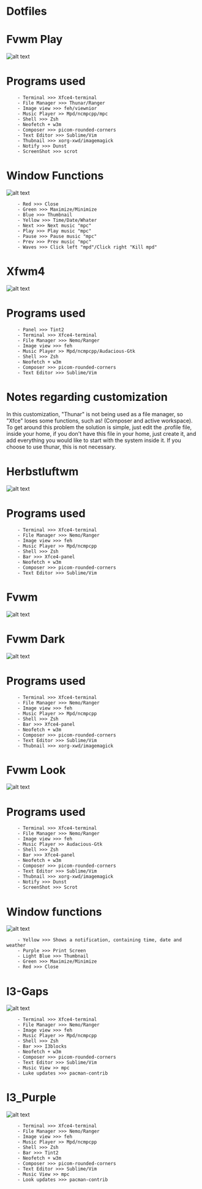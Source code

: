 # Dotfiles

# Fvwm Play

![alt text](https://github.com/Diego-ACG/Dotfiles/blob/master/Fvwm-Play/examples/example.png)

# Programs used

		- Terminal >>> Xfce4-terminal
		- File Manager >>> Thunar/Ranger
		- Image view >>> feh/viewnior
		- Music Player >> Mpd/ncmpcpp/mpc
		- Shell >>> Zsh
		- Neofetch + w3m
		- Composer >>> picom-rounded-corners
		- Text Editor >>> Sublime/Vim
		- Thubnail >>> xorg-xwd/imagemagick
		- Notify >>> Dunst
		- ScreenShot >>> scrot

# Window Functions

![alt text](https://github.com/Diego-ACG/Dotfiles/blob/master/Fvwm-Play/examples/functions.png)

		- Red >>> Close
		- Green >>> Maximize/Minimize
		- Blue >>> Thumbnail
		- Yellow >>> Time/Date/Whater
		- Next >>> Next music "mpc"
		- Play >>> Play music "mpc"
		- Pause >>> Pause music "mpc"
		- Prev >>> Prev music "mpc"
		- Waves >>> Click left "mpd"/Click right "Kill mpd"

# Xfwm4

![alt text](https://github.com/Diego-ACG/Dotfiles/blob/master/Xfwm4/example/example.png)

# Programs used

		- Panel >>> Tint2
		- Terminal >>> Xfce4-terminal
		- File Manager >>> Nemo/Ranger
		- Image view >>> feh
		- Music Player >> Mpd/ncmpcpp/Audacious-Gtk
		- Shell >>> Zsh
		- Neofetch + w3m
		- Composer >>> picom-rounded-corners
		- Text Editor >>> Sublime/Vim

# Notes regarding customization

In this customization, "Thunar" is not being used as a file manager, so "Xfce" loses some functions, such as! (Composer and active workspace). To get around this problem the solution is simple, just edit the .profile file, inside your home, if you don't have this file in your home, just create it, and add everything you would like to start with the system inside it. If you choose to use thunar, this is not necessary.


# Herbstluftwm

![alt text](https://github.com/Diego-ACG/Dotfiles/blob/master/Herbstluftwm/examples/example.png)

# Programs used

		- Terminal >>> Xfce4-terminal
		- File Manager >>> Nemo/Ranger
		- Image view >>> feh
		- Music Player >> Mpd/ncmpcpp
		- Shell >>> Zsh
		- Bar >>> Xfce4-panel
		- Neofetch + w3m
		- Composer >>> picom-rounded-corners
		- Text Editor >>> Sublime/Vim

# Fvwm

![alt text](https://github.com/Diego-ACG/Dotfiles/blob/master/Fvwm/example/example.png)

# Fvwm Dark

![alt text](https://github.com/Diego-ACG/Dotfiles/blob/master/Fvwm/example/example2.png)

# Programs used

		- Terminal >>> Xfce4-terminal
		- File Manager >>> Nemo/Ranger
		- Image view >>> feh
		- Music Player >> Mpd/ncmpcpp
		- Shell >>> Zsh
		- Bar >>> Xfce4-panel
		- Neofetch + w3m
		- Composer >>> picom-rounded-corners
		- Text Editor >>> Sublime/Vim
		- Thubnail >>> xorg-xwd/imagemagick

# Fvwm Look

![alt text](https://github.com/Diego-ACG/Dotfiles/blob/master/Fvwm/fvwm-look/examples/example.png)

# Programs used

		- Terminal >>> Xfce4-terminal
		- File Manager >>> Nemo/Ranger
		- Image view >>> feh
		- Music Player >> Audacious-Gtk
		- Shell >>> Zsh
		- Bar >>> Xfce4-panel
		- Neofetch + w3m
		- Composer >>> picom-rounded-corners
		- Text Editor >>> Sublime/Vim
		- Thubnail >>> xorg-xwd/imagemagick
		- Notify >>> Dunst
		- ScreenShot >>> Scrot

# Window functions

![alt text](https://github.com/Diego-ACG/Dotfiles/blob/master/Fvwm/fvwm-look/examples/functions.png)

		- Yellow >>> Shows a notification, containing time, date and weather
		- Purple >>> Print Screen
		- Light Blue >>> Thumbnail
		- Green >>> Maximize/Minimize
		- Red >>> Close

# I3-Gaps

![alt text](https://github.com/Diego-ACG/Dotfiles/blob/master/I3/examples/example.png)

		- Terminal >>> Xfce4-terminal
		- File Manager >>> Nemo/Ranger
		- Image view >>> feh
		- Music Player >> Mpd/ncmpcpp
		- Shell >>> Zsh
		- Bar >>> I3blocks
		- Neofetch + w3m
		- Composer >>> picom-rounded-corners
		- Text Editor >>> Sublime/Vim
		- Music View >> mpc
		- Luke updates >>> pacman-contrib

# I3_Purple

![alt text](https://github.com/Diego-ACG/Dotfiles/blob/master/I3/examples/example2.png)

		- Terminal >>> Xfce4-terminal
		- File Manager >>> Nemo/Ranger
		- Image view >>> feh
		- Music Player >> Mpd/ncmpcpp
		- Shell >>> Zsh
		- Bar >>> Tint2
		- Neofetch + w3m
		- Composer >>> picom-rounded-corners
		- Text Editor >>> Sublime/Vim
		- Music View >> mpc
		- Look updates >>> pacman-contrib